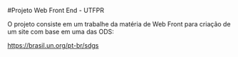 #Projeto Web Front End - UTFPR

O projeto consiste em um trabalhe da matéria de Web Front para criação de um site com base em uma das ODS:

https://brasil.un.org/pt-br/sdgs
